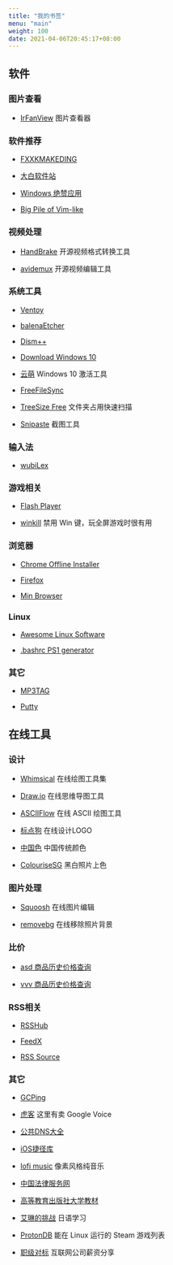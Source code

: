 ```yaml
---
title: "我的书签"
menu: "main"
weight: 100
date: 2021-04-06T20:45:17+08:00
---
```


## 软件

### 图片查看

- [IrFanView](https://www.irfanview.com/) 图片查看器

### 软件推荐

- [FXXKMAKEDING](https://www.fxxkmakeding.xyz/)

- [大白软件站](https://win.o--o.win/)

- [Windows 绝赞应用](https://amazing-apps.gitbook.io/windows-apps-that-amaze-us/zh-cn)

- [Big Pile of Vim-like](https://vim.reversed.top/)

### 视频处理

- [HandBrake](https://handbrake.fr/downloads.php) 开源视频格式转换工具

- [avidemux](http://avidemux.sourceforge.net/) 开源视频编辑工具

### 系统工具

- [Ventoy](https://www.ventoy.net/en/index.html)

- [balenaEtcher](https://www.balena.io/etcher/)

- [Dism++](https://www.chuyu.me/zh-Hans/index.html)

- [Download Windows 10](https://www.microsoft.com/en-us/software-download/windows10)

- [云萌](https://cmwtat.cloudmoe.com/cn.html) Windows 10 激活工具

- [FreeFileSync](https://www.freefilesync.org/)

- [TreeSize Free](https://www.jam-software.com/treesize_free) 文件夹占用快速扫描

- [Snipaste](https://www.snipaste.com/) 截图工具

### 输入法

- [wubiLex](http://wubi.aardio.com/)

### 游戏相关

- [Flash Player](https://www.adobe.com/support/flashplayer/debug_downloads.html)

- [winkill](https://casey.io/winkill/) 禁用 Win 键，玩全屏游戏时很有用

### 浏览器

- [Chrome Offline Installer](https://www.google.com/intl/en/chrome/browser/desktop/index.html?standalone=1)

- [Firefox](https://ftp.mozilla.org/pub/firefox/releases/latest/README.txt)

- [Min Browser](https://minbrowser.org/)

### Linux

- [Awesome Linux Software](https://voluong.gitbooks.io/awesome-linux-software/content/)

- [.bashrc PS1 generator](http://bashrcgenerator.com/)

### 其它

- [MP3TAG](https://www.mp3tag.de/en/)

- [Putty](https://www.chiark.greenend.org.uk/~sgtatham/putty/)

## 在线工具

### 设计

- [Whimsical](https://whimsical.com/) 在线绘图工具集

- [Draw.io](https://app.diagrams.net/) 在线思维导图工具

- [ASCIIFlow](http://asciiflow.com/) 在线 ASCII 绘图工具

- [标点狗](https://www.logoko.com.cn/) 在线设计LOGO

- [中国色](http://zhongguose.com/) 中国传统颜色

- [ColouriseSG](https://colourise.sg/) 黑白照片上色

### 图片处理

- [Squoosh](https://squoosh.app/) 在线图片编辑

- [removebg](https://www.remove.bg/) 在线移除照片背景

### 比价

- [asd 商品历史价格查询](http://asd-price.com/)

- [vvv 商品历史价格查询](http://www.hisprice.cn/)

### RSS相关

- [RSSHub](https://docs.rsshub.app)

- [FeedX](https://feedx.net/)

- [RSS Source](https://rss-source.com/)

### 其它

- [GCPing](https://gcping.com/)

- [虎客](https://www.hoocs.com/) 这里有卖 Google Voice

- [公共DNS大全](https://dns.iui.im/)

- [iOS捷径库](https://shortcuts.sspai.com/)

- [lofi music](https://lofi.cafe/) 像素风格纯音乐

- [中国法律服务网](https://ai.12348.gov.cn/pc/)

- [高等教育出版社大学教材](https://ebook.hep.com.cn/ebooks/h5/index.html#/)

- [艾琳的挑战](https://www.erin.jpf.go.jp/) 日语学习

- [ProtonDB](https://www.protondb.com/) 能在 Linux 运行的 Steam 游戏列表

- [职级对标](https://duibiao.info/) 互联网公司薪资分享
